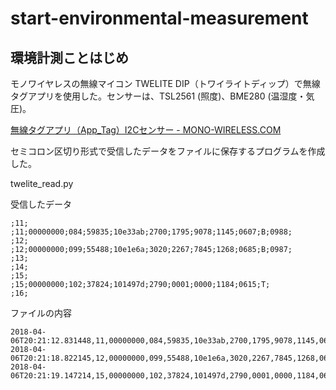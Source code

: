 # start-environmental-measurement
## 環境計測ことはじめ

モノワイヤレスの無線マイコン TWELITE DIP（トワイライトディップ）で無線タグアプリを使用した。センサーは、TSL2561 (照度)、BME280 (温湿度・気圧)。

[無線タグアプリ（App_Tag）I2Cセンサー - MONO-WIRELESS.COM](https://mono-wireless.com/jp/products/TWE-APPS/App_Tag/I2C.html)

セミコロン区切り形式で受信したデータをファイルに保存するプログラムを作成した。

twelite_read.py

受信したデータ
~~~
;11;
;11;00000000;084;59835;10e33ab;2700;1795;9078;1145;0607;B;0988;
;12;
;12;00000000;099;55488;10e1e6a;3020;2267;7845;1268;0685;B;0987;
;13;
;14;
;15;
;15;00000000;102;37824;101497d;2790;0001;0000;1184;0615;T;
;16;
~~~

ファイルの内容
~~~
2018-04-06T20:21:12.831448,11,00000000,084,59835,10e33ab,2700,1795,9078,1145,0607,B,0988,
2018-04-06T20:21:18.822145,12,00000000,099,55488,10e1e6a,3020,2267,7845,1268,0685,B,0987,
2018-04-06T20:21:19.147214,15,00000000,102,37824,101497d,2790,0001,0000,1184,0615,T,
~~~
